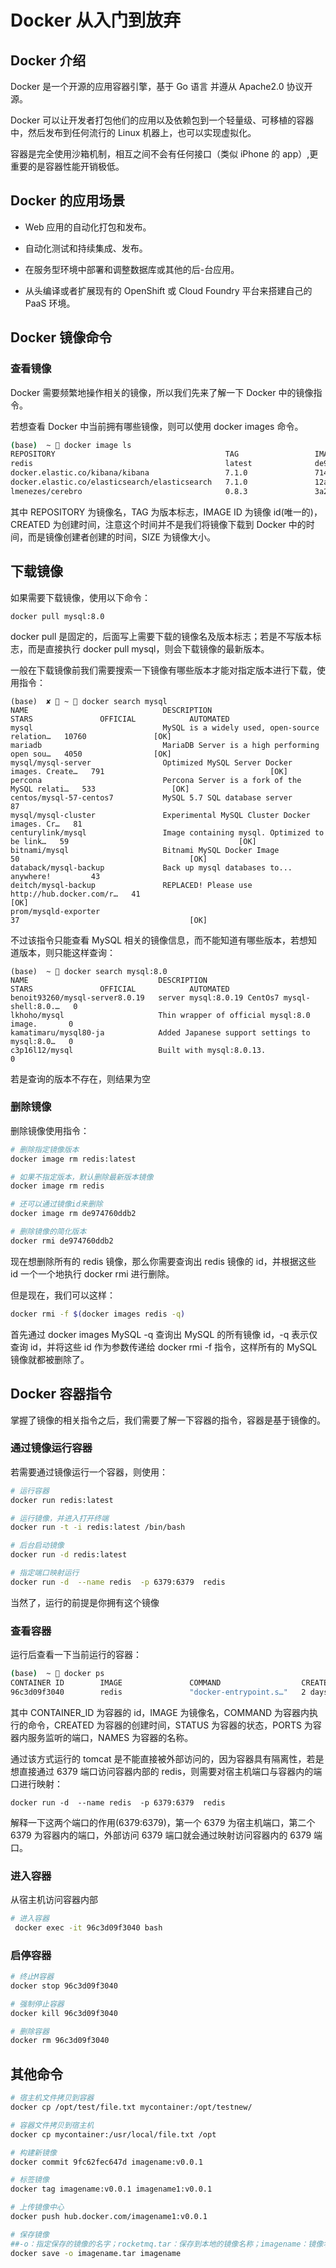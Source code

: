 # Docker 从入门到放弃

## Docker 介绍

Docker 是一个开源的应用容器引擎，基于 Go 语言 并遵从 Apache2.0 协议开源。

Docker 可以让开发者打包他们的应用以及依赖包到一个轻量级、可移植的容器中，然后发布到任何流行的 Linux 机器上，也可以实现虚拟化。

容器是完全使用沙箱机制，相互之间不会有任何接口（类似 iPhone 的 app）,更重要的是容器性能开销极低。

## Docker 的应用场景

- Web 应用的自动化打包和发布。

- 自动化测试和持续集成、发布。

- 在服务型环境中部署和调整数据库或其他的后-台应用。

- 从头编译或者扩展现有的 OpenShift 或 Cloud Foundry 平台来搭建自己的 PaaS 环境。

## Docker 镜像命令

### 查看镜像

Docker 需要频繁地操作相关的镜像，所以我们先来了解一下 Docker 中的镜像指令。

若想查看 Docker 中当前拥有哪些镜像，则可以使用 docker images 命令。

```sh
(base)  ~  docker image ls
REPOSITORY                                      TAG                 IMAGE ID            CREATED             SIZE
redis                                           latest              de974760ddb2        6 days ago          105MB
docker.elastic.co/kibana/kibana                 7.1.0               714b175e84e8        23 months ago       745MB
docker.elastic.co/elasticsearch/elasticsearch   7.1.0               12ad640a1ec0        23 months ago       894MB
lmenezes/cerebro                                0.8.3               3a2daf87f0c7        2 years ago         333MB
```

其中 REPOSITORY 为镜像名，TAG 为版本标志，IMAGE ID 为镜像 id(唯一的)，CREATED 为创建时间，注意这个时间并不是我们将镜像下载到 Docker 中的时间，而是镜像创建者创建的时间，SIZE 为镜像大小。

## 下载镜像

如果需要下载镜像，使用以下命令：

```
docker pull mysql:8.0
```

docker pull 是固定的，后面写上需要下载的镜像名及版本标志；若是不写版本标志，而是直接执行 docker pull mysql，则会下载镜像的最新版本。

一般在下载镜像前我们需要搜索一下镜像有哪些版本才能对指定版本进行下载，使用指令：

```
(base)  ✘  ~  docker search mysql
NAME                              DESCRIPTION                                     STARS               OFFICIAL            AUTOMATED
mysql                             MySQL is a widely used, open-source relation…   10760               [OK]
mariadb                           MariaDB Server is a high performing open sou…   4050                [OK]
mysql/mysql-server                Optimized MySQL Server Docker images. Create…   791                                     [OK]
percona                           Percona Server is a fork of the MySQL relati…   533                 [OK]
centos/mysql-57-centos7           MySQL 5.7 SQL database server                   87
mysql/mysql-cluster               Experimental MySQL Cluster Docker images. Cr…   81
centurylink/mysql                 Image containing mysql. Optimized to be link…   59                                      [OK]
bitnami/mysql                     Bitnami MySQL Docker Image                      50                                      [OK]
databack/mysql-backup             Back up mysql databases to... anywhere!         43
deitch/mysql-backup               REPLACED! Please use http://hub.docker.com/r…   41                                      [OK]
prom/mysqld-exporter                                                              37                                      [OK]
```

不过该指令只能查看 MySQL 相关的镜像信息，而不能知道有哪些版本，若想知道版本，则只能这样查询：

```
(base)  ~  docker search mysql:8.0
NAME                             DESCRIPTION                                     STARS               OFFICIAL            AUTOMATED
benoit93260/mysql-server8.0.19   server mysql:8.0.19 CentOs7 mysql-shell:8.0.…   0
lkhoho/mysql                     Thin wrapper of official mysql:8.0 image.       0
kamatimaru/mysql80-ja            Added Japanese support settings to mysql:8.0…   0
c3p16l12/mysql                   Built with mysql:8.0.13.                        0
```

若是查询的版本不存在，则结果为空

### 删除镜像

删除镜像使用指令：

```sh
# 删除指定镜像版本
docker image rm redis:latest

# 如果不指定版本，默认删除最新版本镜像
docker image rm redis

# 还可以通过镜像id来删除
docker image rm de974760ddb2

# 删除镜像的简化版本
docker rmi de974760ddb2
```

现在想删除所有的 redis 镜像，那么你需要查询出 redis 镜像的 id，并根据这些 id 一个一个地执行 docker rmi 进行删除。

但是现在，我们可以这样：

```sh
docker rmi -f $(docker images redis -q)
```

首先通过 docker images MySQL -q 查询出 MySQL 的所有镜像 id，-q 表示仅查询 id，并将这些 id 作为参数传递给 docker rmi -f 指令，这样所有的 MySQL 镜像就都被删除了。

## Docker 容器指令

掌握了镜像的相关指令之后，我们需要了解一下容器的指令，容器是基于镜像的。

### 通过镜像运行容器

若需要通过镜像运行一个容器，则使用：

```sh
# 运行容器
docker run redis:latest

# 运行镜像，并进入打开终端
docker run -t -i redis:latest /bin/bash

# 后台启动镜像
docker run -d redis:latest

# 指定端口映射运行
docker run -d  --name redis  -p 6379:6379  redis
```

当然了，运行的前提是你拥有这个镜像

### 查看容器

运行后查看一下当前运行的容器：

```sh
(base)  ~  docker ps
CONTAINER ID        IMAGE               COMMAND                  CREATED             STATUS              PORTS                    NAMES
96c3d09f3040        redis               "docker-entrypoint.s…"   2 days ago          Up 3 hours          0.0.0.0:6379->6379/tcp   redis
```

其中 CONTAINER_ID 为容器的 id，IMAGE 为镜像名，COMMAND 为容器内执行的命令，CREATED 为容器的创建时间，STATUS 为容器的状态，PORTS 为容器内服务监听的端口，NAMES 为容器的名称。

通过该方式运行的 tomcat 是不能直接被外部访问的，因为容器具有隔离性，若是想直接通过 6379 端口访问容器内部的 redis，则需要对宿主机端口与容器内的端口进行映射：

```
docker run -d  --name redis  -p 6379:6379  redis
```

解释一下这两个端口的作用(6379:6379)，第一个 6379 为宿主机端口，第二个 6379 为容器内的端口，外部访问 6379 端口就会通过映射访问容器内的 6379 端口。

### 进入容器

从宿主机访问容器内部

```sh
# 进入容器
 docker exec -it 96c3d09f3040 bash
```

### 启停容器

```sh
# 终止M容器
docker stop 96c3d09f3040

# 强制停止容器
docker kill 96c3d09f3040

# 删除容器
docker rm 96c3d09f3040
```

## 其他命令

```sh
# 宿主机文件拷贝到容器
docker cp /opt/test/file.txt mycontainer:/opt/testnew/

# 容器文件拷贝到宿主机
docker cp mycontainer:/usr/local/file.txt /opt

# 构建新镜像
docker commit 9fc62fec647d imagename:v0.0.1

# 标签镜像
docker tag imagename:v0.0.1 imagename1:v0.0.1

# 上传镜像中心
docker push hub.docker.com/imagename1:v0.0.1

# 保存镜像
##-o：指定保存的镜像的名字；rocketmq.tar：保存到本地的镜像名称；imagename：镜像名字，通过"docker images"查看
docker save -o imagename.tar imagename
```
